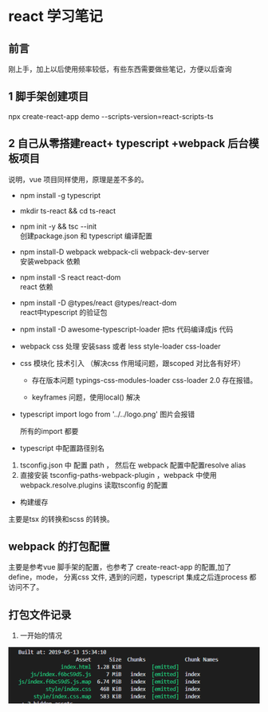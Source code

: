 # react 学习笔记

## 前言
刚上手，加上以后使用频率较低，有些东西需要做些笔记，方便以后查询

## 1 脚手架创建项目
npx create-react-app demo --scripts-version=react-scripts-ts

## 2 自己从零搭建react+ typescript +webpack 后台模板项目

说明，vue 项目同样使用，原理是差不多的。

* npm install -g typescript

* mkdir ts-react && cd ts-react

* npm init -y && tsc --init   
    创建package.json 和 typescript 编译配置

* npm install-D webpack webpack-cli webpack-dev-server  
    安装webpack 依赖

* npm install -S react react-dom   
    react 依赖
 
* npm install -D @types/react @types/react-dom  
    react中typescript 的验证包

* npm install -D awesome-typescript-loader 
    把ts 代码编译成js 代码

* webpack css 处理 
    安装sass 或者 less  style-loader css-loader


* css 模块化 技术引入 （解决css 作用域问题，跟scoped 对比各有好坏）

    - 存在版本问题 
        typings-css-modules-loader  css-loader 2.0 存在报错。

    - keyframes 问题，使用local() 解决

*  typescript import logo from '../../logo.png'  图片会报错

   所有的import 都要 

* typescript 中配置路径别名

1. tsconfig.json 中 配置 path ， 然后在 webpack 配置中配置resolve alias 
2. 直接安装 tsconfig-paths-webpack-plugin ，webpack 中使用 webpack.resolve.plugins 读取tsconfig 的配置

* 构建缓存

主要是tsx 的转换和scss 的转换。


## webpack 的打包配置

主要是参考vue 脚手架的配置，也参考了 create-react-app 的配置,加了 define，mode， 分离css 文件, 遇到的问题，typescript 集成之后连process 都访问不了。



## 打包文件记录

1. 一开始的情况

![Image text](https://github.com/5201314999/jrNote/blob/master/docs/.vuepress/public/docs/react_1.png?raw=true)










